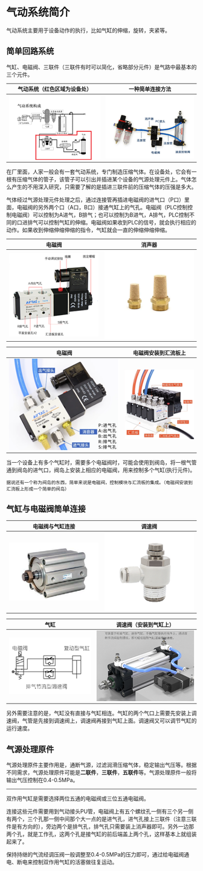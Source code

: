 # 气动系统简介

气动系统主要用于设备动作的执行，比如气缸的伸缩，旋转，夹紧等。

## 简单回路系统

气缸、电磁阀、三联件（三联件有时可以简化，省略部分元件）是气路中最基本的三个元件。

|      气动系统（红色区域为设备处）       |                       一种简单连接方法                       |
| :-------------------------------------: | :----------------------------------------------------------: |
| ![](static/image-20250425150833372.png) | ![image-20250421132025099](static/image-20250421132025099.png) |

在厂里面，人家一般会有一套气动系统，专门制造压缩气体。在设备处，它会有一根有压缩气体的管子，该管子可以引出并插进某个设备的气源处理元件上。气体怎么产生的不用深入研究，只需要了解的是插进三联件前的压缩气体的压强是多大。

气体经过气源处理元件处理之后，通过连接管再插进电磁阀的进气口（P口）里面，电磁阀的另外两个口（A口，B口）接通气缸上的气孔。电磁阀（PLC控制控制电磁阀）可以控制为A进气，B排气；也可以控制为B进气，A排气，PLC控制不同的口进排气可以控制气缸的伸缩。电磁阀如果收到PLC的信号，就会执行相应的动作。如果收到伸缩伸缩伸缩的指令，气缸就会一直的伸缩伸缩伸缩。


|                            电磁阀                            |                            消声器                            |
| :----------------------------------------------------------: | :----------------------------------------------------------: |
| ![Snipaste_2025-10-17_21-05-00](static/Snipaste_2025-10-17_21-05-00.png) | ![image-20250923133806243](static/image-20250923133806243.png) |

|                            电磁阀                            |            电磁阀安装到汇流板上             |
| :----------------------------------------------------------: | :-----------------------------------------: |
| ![image-20250923133735919](static/image-20250923133735919.png) | ![1234](static/image-20250923113355637.png) |

当一个设备上有多个气缸时，需要多个电磁阀时，可能会使用到阀岛，将一根气管通到阀岛的进气口，阀岛上安装上相应的电磁阀，用来控制多个气缸(执行元件)。

```{note}
据说还有一个称为阀岛的东西，简单来说是电磁阀，控制模块与汇流板的集成。（电磁阀安装到汇流板上形成一个简单的阀岛）
```

## 气缸与电磁阀简单连接

|                       电磁阀与气缸连接                       | 调速阀                                                       |
| :----------------------------------------------------------: | ------------------------------------------------------------ |
| ![image-20250923114836530](static/image-20250923114836530.png) | ![image-20250923132805042](static/image-20250923132805042.png) |

|                             气缸                             |         调速阀（安装到气缸上）          |
| :----------------------------------------------------------: | :-------------------------------------: |
| ![image-20250923140258917](static/image-20250923140258917.png) | ![](static/image-20250923115325457.png) |

另外需要注意的是，气缸没有直接与气缸相连。气缸的两个气口上需要先安装上调速阀，气管是先接到调速阀上，调速阀再接到气缸上面。调速阀又可以调节气缸的运行速度。

## 气源处理原件

气源处理原件主要作用是，通断气源，过滤润滑压缩气体，稳定输出气压等。根据不同需求，气源处理原件可能是**二联件**，**三联件**，**五联件**等。气源处理原件一般将输出气压控制在0.4-0.5MPa。



--------







双作用气缸是需要选择两位五通的电磁阀或三位五通电磁阀。

连接这些元件需要用到气动接头PU管，电磁阀上有五个螺纹孔一侧有三个另一侧有两个，三个孔那一侧中间那个大一点的是进气孔，进气孔接上三联件（注意三联件是有方向的），旁边两个是排气孔，排气孔只需要装上消声器即可。另外一边那两个孔，就是工作孔，这两个孔是接气缸的前后端盖上两个孔，这样基本上就组装起来了。

保持持继的气流经调压阀一般调整至0.4-0.5MPa的压力即可，通过给电磁阀通电、断电来控制双作用气缸的活塞做往复运动。















